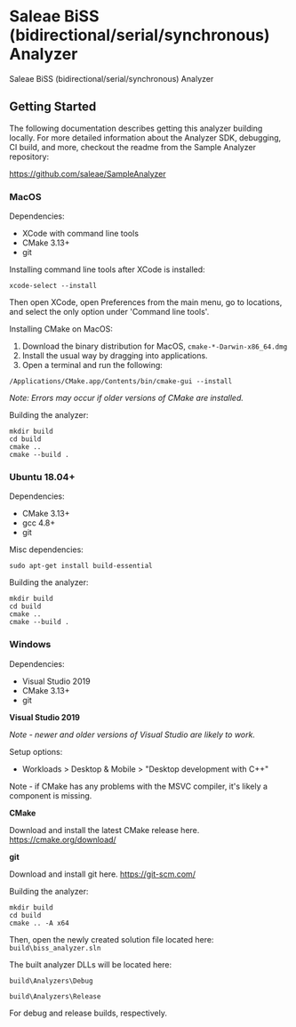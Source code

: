 # Saleae BiSS (bidirectional/serial/synchronous) Analyzer

Saleae BiSS (bidirectional/serial/synchronous) Analyzer

## Getting Started

The following documentation describes getting this analyzer building locally. For more detailed information about the Analyzer SDK, debugging, CI build, and more, checkout the readme from the Sample Analyzer repository:

https://github.com/saleae/SampleAnalyzer

### MacOS

Dependencies:

- XCode with command line tools
- CMake 3.13+
- git

Installing command line tools after XCode is installed:

```
xcode-select --install
```

Then open XCode, open Preferences from the main menu, go to locations, and select the only option under 'Command line tools'.

Installing CMake on MacOS:

1. Download the binary distribution for MacOS, `cmake-*-Darwin-x86_64.dmg`
2. Install the usual way by dragging into applications.
3. Open a terminal and run the following:

```
/Applications/CMake.app/Contents/bin/cmake-gui --install
```

_Note: Errors may occur if older versions of CMake are installed._

Building the analyzer:

```
mkdir build
cd build
cmake ..
cmake --build .
```

### Ubuntu 18.04+

Dependencies:

- CMake 3.13+
- gcc 4.8+
- git

Misc dependencies:

```
sudo apt-get install build-essential
```

Building the analyzer:

```
mkdir build
cd build
cmake ..
cmake --build .
```

### Windows

Dependencies:

- Visual Studio 2019
- CMake 3.13+
- git

**Visual Studio 2019**

_Note - newer and older versions of Visual Studio are likely to work._

Setup options:

- Workloads > Desktop & Mobile > "Desktop development with C++"

Note - if CMake has any problems with the MSVC compiler, it's likely a component is missing.

**CMake**

Download and install the latest CMake release here.
https://cmake.org/download/

**git**

Download and install git here.
https://git-scm.com/

Building the analyzer:

```
mkdir build
cd build
cmake .. -A x64
```

Then, open the newly created solution file located here: `build\biss_analyzer.sln`

The built analyzer DLLs will be located here:

`build\Analyzers\Debug`

`build\Analyzers\Release`

For debug and release builds, respectively.

